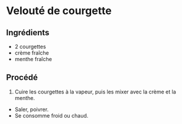# Velouté de courgette

## Ingrédients

* 2 courgettes
* crème fraîche
* menthe fraîche

## Procédé

1. Cuire les courgettes à la vapeur, puis les mixer avec la crème et la menthe.
- Saler, poivrer.
- Se consomme froid ou chaud.
